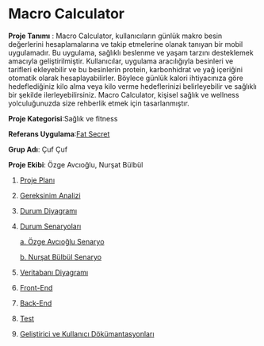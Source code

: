 # Macro Calculator
**Proje Tanımı** : Macro Calculator, kullanıcıların günlük makro besin değerlerini hesaplamalarına ve takip etmelerine olanak tanıyan bir mobil uygulamadır. Bu uygulama, sağlıklı beslenme ve yaşam tarzını desteklemek amacıyla geliştirilmiştir. Kullanıcılar, uygulama aracılığıyla besinleri ve tarifleri ekleyebilir ve bu besinlerin protein, karbonhidrat ve yağ içeriğini otomatik olarak hesaplayabilirler. Böylece günlük kalori ihtiyacınıza göre hedeflediğiniz kilo alma veya kilo verme hedeflerinizi belirleyebilir ve sağlıklı bir şekilde ilerleyebilirsiniz. Macro Calculator, kişisel sağlık ve wellness yolculuğunuzda size rehberlik etmek için tasarlanmıştır.

**Proje Kategorisi**:Sağlık ve fitness

**Referans Uygulama**:[Fat Secret](https://play.google.com/store/apps/details?id=com.fatsecret.android&pcampaignid=web_share)

**Grup Adı**: Çuf Çuf

**Proje Ekibi**: Özge Avcıoğlu, Nurşat Bülbül


 1. [Proje Planı](https://1drv.ms/x/c/d51141afdf456087/EW9ee9vuLuRBj-mWV_KOIxoBJ1suSZYAjg49quANIsc-sA?e=cuvqsO)
 2. [Gereksinim Analizi](https://github.com/Nurshot/MacroCalculator/tree/main/Gereksinim)
 3. [Durum Diyagramı](https://github.com/Nurshot/MacroCalculator/blob/main/durumdiyagrami.jpeg?raw=true)
 4. [Durum Senaryoları](https://github.com/Nurshot/MacroCalculator/tree/main/Senaryo)
    
    [a. Özge Avcıoğlu Senaryo](https://github.com/Nurshot/MacroCalculator/blob/main/Senaryo/ozge.md)
    
    [b. Nurşat Bülbül Senaryo](https://github.com/Nurshot/MacroCalculator/blob/main/Senaryo/nursat.md)
    
 6. [Veritabanı Diyagramı](https://github.com/Nurshot/MacroCalculator/blob/main/veritabanidiyagram.png?raw=true)
 7. [Front-End](https://github.com/Nurshot/MacroCalculator/blob/main/Frontend.md)
 8. [Back-End](https://github.com/Nurshot/MacroCalculator/blob/main/Backend.md)
 9. [Test](https://github.com/Nurshot/MacroCalculator/blob/main/Test.md)
 10. [Geliştirici ve Kullanıcı Dökümantasyonları](https://github.com/Nurshot/MacroCalculator/blob/main/Geli%C5%9Ftirici%20ve%20Kullan%C4%B1c%C4%B1%20Dok%C3%BCmantasyonlar%C4%B1.md)
